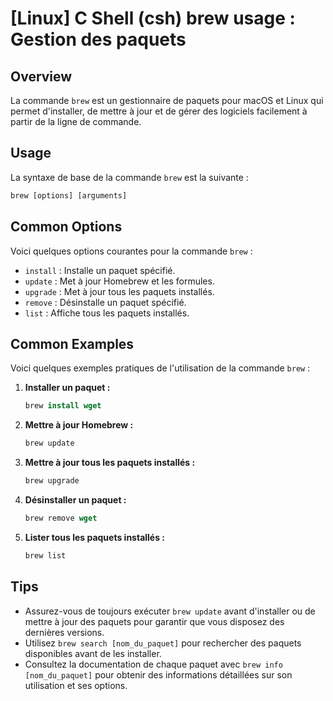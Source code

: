 # [Linux] C Shell (csh) brew usage : Gestion des paquets

## Overview
La commande `brew` est un gestionnaire de paquets pour macOS et Linux qui permet d'installer, de mettre à jour et de gérer des logiciels facilement à partir de la ligne de commande.

## Usage
La syntaxe de base de la commande `brew` est la suivante :

```csh
brew [options] [arguments]
```

## Common Options
Voici quelques options courantes pour la commande `brew` :

- `install` : Installe un paquet spécifié.
- `update` : Met à jour Homebrew et les formules.
- `upgrade` : Met à jour tous les paquets installés.
- `remove` : Désinstalle un paquet spécifié.
- `list` : Affiche tous les paquets installés.

## Common Examples
Voici quelques exemples pratiques de l'utilisation de la commande `brew` :

1. **Installer un paquet :**
   ```csh
   brew install wget
   ```

2. **Mettre à jour Homebrew :**
   ```csh
   brew update
   ```

3. **Mettre à jour tous les paquets installés :**
   ```csh
   brew upgrade
   ```

4. **Désinstaller un paquet :**
   ```csh
   brew remove wget
   ```

5. **Lister tous les paquets installés :**
   ```csh
   brew list
   ```

## Tips
- Assurez-vous de toujours exécuter `brew update` avant d'installer ou de mettre à jour des paquets pour garantir que vous disposez des dernières versions.
- Utilisez `brew search [nom_du_paquet]` pour rechercher des paquets disponibles avant de les installer.
- Consultez la documentation de chaque paquet avec `brew info [nom_du_paquet]` pour obtenir des informations détaillées sur son utilisation et ses options.